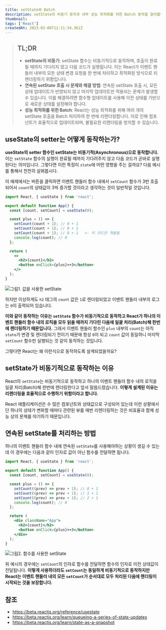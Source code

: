 ```yaml
---
title: setState와 Batch
description: setState의 비동기 동작과 내부 성능 최적화를 위한 Batch 동작을 알아봅니다.
thumbnail:
tags: ['React']
createdAt: 2023-02-06T12:11:34.361Z
---
```


> ## TL;DR
>
> - **setState의 비동기**: setState 함수는 비동기적으로 동작하며, 호출이 완료될 때까지 기다리지 않고 다음 코드가 실행됩니다. 이는 React가 이벤트 핸들러 내부의 모든 상태 변경 요청을 한 번에 처리하고 최적화된 방식으로 리렌더링하기 위함입니다.
> - **연속된 setState 호출 시 문제와 해결 방법**: 연속된 setState 호출 시, 모든 상태 업데이트가 반영되지 않고 마지막 업데이트만 적용되는 문제가 발생할 수 있습니다. 이를 해결하려면 함수형 업데이트를 사용해 이전 상태를 기반으로 새로운 상태를 설정해야 합니다.
> - **성능 최적화를 위한 Batch**: React는 성능 최적화를 위해 여러 개의 setState 호출을 Batch 처리하여 한 번에 리렌더링합니다. 이로 인해 컴포넌트가 효율적으로 업데이트되며, 불필요한 리렌더링을 방지할 수 있습니다.

## useState의 setter는 어떻게 동작하는가?

**useState의 setter 함수인 setState는 비동기적(Asynchronous)으로 동작합니다.** 이는 `setState` 함수의 실행이 완료될 때까지 기다려주지 않고 다음 코드가 곧바로 실행된다는 의미입니다. 그렇다면 이런 특징이 `state`에 어떤 영향을 주는 걸까요? 다음 예시를 통해서 천천히 살펴봅시다.

이 예제에서는 버튼을 클릭하면 이벤트 핸들러 함수 내에서 `setCount` 함수가 3번 호출되어서 `count`의 상태값이 3씩 증가할 것이라고 생각하는 것이 일반적일 것입니다.

```jsx
import React, { useState } from 'react';

export default function App() {
  const [count, setCount] = useState(0);

  const plus = () => {
    setCount(count + 1); // 0 + 1
    setCount(count + 1); // 0 + 1
    setCount(count + 1); // 0 + 1   <- 이 코드만 적용됨
    console.log(count); // 0
  };

  return (
    <>
      <h2>{count}</h2>
      <button onClick={plus}>+3</button>
    </>
  );
}
```

![그림1. 값을 사용한 setState](/assets/contents/react-set-state/1.png)

하지만 이상하게도 `h2` 태그의 `count` 값은 `1`로 렌더링되었고 이벤트 핸들러 내부의 로그는 `0`이 출력되어 있습니다.

**이와 같이 동작하는 이유는 `setState` 함수가 비동기적으로 동작하고 React가 하나의 이벤트 핸들러 함수 내의 로직을 모두 읽을 때까지 기다린 다음에 일괄 처리(Batch)해 한번에 렌더링하기 때문입니다.** 그래서 이벤트 핸들러 함수인 `plus` 내부의 `count`는 아직 `state`가 변경 및 렌더링되기 전이기 때문에 항상 `0`이 되고 `count` 값이 동일하니 마지막 `setCount` 함수만 실행되는 것 같이 동작하는 것입니다.

그렇다면 React는 왜 이런식으로 동작하도록 설계되었을까요?

## setState가 비동기적으로 동작하는 이유

React의 `setState`는 비동기적으로 동작하고 하나의 이벤트 핸들러 함수 내의 로직을 일괄 처리(Batch)해 한번에 렌더링한다고 앞서 말씀드렸습니다. **이렇게 설계된 이유는 리렌더링을 효율적으로 수행하기 위함이라고 합니다.**

React 애플리케이션은 수 많은 컴포넌트와 상태값으로 구성되어 있는데 이런 상황에서 단 하나의 상태가 변화할 때마다 관련된 뷰를 매번 리렌더링하는 것은 비효율과 함께 성능 상의 문제를 야기하기 때문입니다.

## 연속된 setState를 처리하는 방법

하나의 이벤트 핸들러 함수 내에 연속된 `setState`를 사용해야하는 상황이 생길 수 있는데 이 경우에는 다음과 같이 인자로 값이 아닌 함수를 전달하면 됩니다.

```jsx hl:{7-9}
import React, { useState } from 'react';

export default function App() {
  const [count, setCount] = useState(0);

  const plus = () => {
    setCount((prev) => prev + 1); // 0 + 1
    setCount((prev) => prev + 1); // 1 + 1
    setCount((prev) => prev + 1); // 2 + 1
    console.log(count); // 0
  };

  return (
    <div className="App">
      <h2>{count}</h2>
      <button onClick={plus}>+3</button>
    </div>
  );
}
```

![그림2. 함수를 사용한 setState](/assets/contents/react-set-state/2.png)

위 예시의 경우에는 `setCount`의 인자로 함수를 전달하면 함수의 인자로 이전 상태값이 전달됩니다. **이렇게 사용하더라도 `setCount`는 동일하게 비동기적으로 동작하지만 React는 이벤트 핸들러 내의 모든 `setCount`가 순서대로 모두 처리된 다음에 렌더링이 시작되는 것을 보장합니다.**

## 참조

- https://beta.reactjs.org/reference/usestate
- https://beta.reactjs.org/learn/queueing-a-series-of-state-updates
- https://beta.reactjs.org/learn/state-as-a-snapshot
